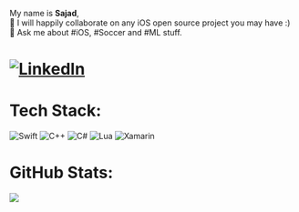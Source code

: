 My name is **Sajad**,<br>🤝 I will happily collaborate on any iOS open source project you may have :)<br>💬 Ask me about #iOS, #Soccer and #ML stuff.

# [![LinkedIn](https://img.shields.io/badge/LinkedIn-%230077B5.svg?logo=linkedin&logoColor=white)](https://linkedin.com/in/https://www.linkedin.com/in/sajacl/) 

# Tech Stack:
![Swift](https://img.shields.io/badge/swift-F54A2A?style=for-the-badge&logo=swift&logoColor=white) ![C++](https://img.shields.io/badge/c++-%2300599C.svg?style=for-the-badge&logo=c%2B%2B&logoColor=white) ![C#](https://img.shields.io/badge/c%23-%23239120.svg?style=for-the-badge&logo=c-sharp&logoColor=white) ![Lua](https://img.shields.io/badge/lua-%232C2D72.svg?style=for-the-badge&logo=lua&logoColor=white) ![Xamarin](https://img.shields.io/badge/Xamarin-3199DC?style=for-the-badge&logo=xamarin&logoColor=white)
# GitHub Stats:
![](https://github-readme-stats.vercel.app/api?username=sajacl&theme=gruvbox&hide_border=true&include_all_commits=false&count_private=false)<br/>
<!-- ![](https://github-readme-streak-stats.herokuapp.com/?user=sajacl&theme=gruvbox&hide_border=true)<br/> -->
<!-- ![](https://github-readme-stats.vercel.app/api/top-langs/?username=sajacl&theme=gruvbox&hide_border=true&include_all_commits=false&count_private=false&layout=compact) -->
